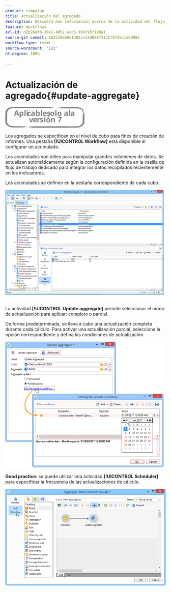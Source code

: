 ```yaml
---
product: campaign
title: Actualización del agregado
description: Descubra más información acerca de la actividad del flujo de trabajo Actualización de agregado
feature: Workflows
exl-id: d2b26af0-30a1-4852-acd5-996795f198a1
source-git-commit: 1635366b9e1302acd3d8997312bf07d5c1a68982
workflow-type: tm+mt
source-wordcount: '123'
ht-degree: 100%

---
```


# Actualización de agregado{#update-aggregate}

![](../../assets/v7-only.svg)

Los agregados se especifican en el nivel de cubo para fines de creación de informes. Una pestaña **[!UICONTROL Workflow]** está disponible al configurar un acumulado.

Los acumulados son útiles para manipular grandes volúmenes de datos. Se actualizan automáticamente según la configuración definida en la casilla de flujo de trabajo dedicado para integrar los datos recopilados recientemente en los indicadores.

Los acumulados se definen en la pestaña correspondiente de cada cubo.

![](assets/s_advuser_cube_agregate_01.png)


La actividad **[!UICONTROL Update aggregate]** permite seleccionar el modo de actualización para aplicar: completo o parcial.

De forma predeterminada, se lleva a cabo una actualización completa durante cada cálculo. Para activar una actualización parcial, seleccione la opción correspondiente y defina las condiciones de actualización.

![](assets/s_advuser_cube_agregate_05.png)

**Good practice**: se puede utilizar una actividad **[!UICONTROL Scheduler]** para especificar la frecuencia de las actualizaciones de cálculo.

![](assets/s_advuser_cube_agregate_04.png)
